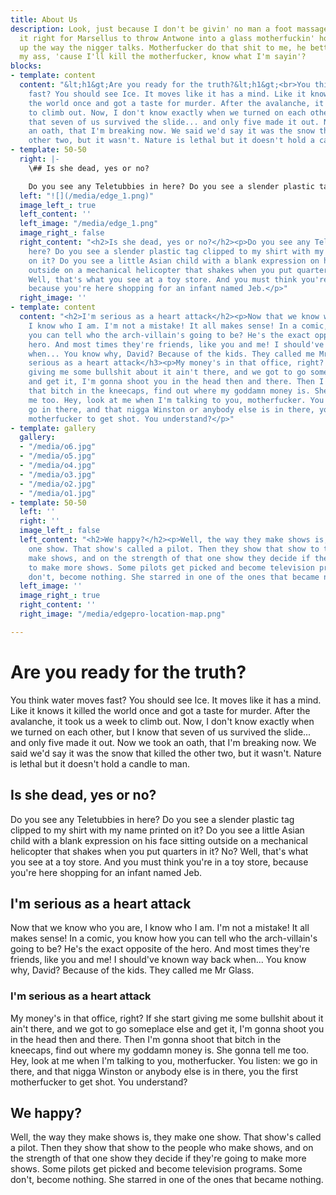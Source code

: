 ```yaml
---
title: About Us
description: Look, just because I don't be givin' no man a foot massage don't make
  it right for Marsellus to throw Antwone into a glass motherfuckin' house, fuckin'
  up the way the nigger talks. Motherfucker do that shit to me, he better paralyze
  my ass, 'cause I'll kill the motherfucker, know what I'm sayin'?
blocks:
- template: content
  content: "&lt;h1&gt;Are you ready for the truth?&lt;h1&gt;<br>You think water moves
    fast? You should see Ice. It moves like it has a mind. Like it knows it killed
    the world once and got a taste for murder. After the avalanche, it took us a week
    to climb out. Now, I don't know exactly when we turned on each other, but I know
    that seven of us survived the slide... and only five made it out. Now we took
    an oath, that I'm breaking now. We said we'd say it was the snow that killed the
    other two, but it wasn't. Nature is lethal but it doesn't hold a candle to man."
- template: 50-50
  right: |-
    \## Is she dead, yes or no?

    Do you see any Teletubbies in here? Do you see a slender plastic tag clipped to my shirt with my name printed on it? Do you see a little Asian child with a blank expression on his face sitting outside on a mechanical helicopter that shakes when you put quarters in it? No? Well, that's what you see at a toy store. And you must think you're in a toy store, because you're here shopping for an infant named Jeb.
  left: "![](/media/edge_1.png)"
  image_left_: true
  left_content: ''
  left_image: "/media/edge_1.png"
  image_right_: false
  right_content: "<h2>Is she dead, yes or no?</h2><p>Do you see any Teletubbies in
    here? Do you see a slender plastic tag clipped to my shirt with my name printed
    on it? Do you see a little Asian child with a blank expression on his face sitting
    outside on a mechanical helicopter that shakes when you put quarters in it? No?
    Well, that's what you see at a toy store. And you must think you're in a toy store,
    because you're here shopping for an infant named Jeb.</p>"
  right_image: ''
- template: content
  content: "<h2>I'm serious as a heart attack</h2><p>Now that we know who you are,
    I know who I am. I'm not a mistake! It all makes sense! In a comic, you know how
    you can tell who the arch-villain's going to be? He's the exact opposite of the
    hero. And most times they're friends, like you and me! I should've known way back
    when... You know why, David? Because of the kids. They called me Mr Glass.</p><h3>I'm
    serious as a heart attack</h3><p>My money's in that office, right? If she start
    giving me some bullshit about it ain't there, and we got to go someplace else
    and get it, I'm gonna shoot you in the head then and there. Then I'm gonna shoot
    that bitch in the kneecaps, find out where my goddamn money is. She gonna tell
    me too. Hey, look at me when I'm talking to you, motherfucker. You listen: we
    go in there, and that nigga Winston or anybody else is in there, you the first
    motherfucker to get shot. You understand?</p>"
- template: gallery
  gallery:
  - "/media/o6.jpg"
  - "/media/o5.jpg"
  - "/media/o4.jpg"
  - "/media/o3.jpg"
  - "/media/o2.jpg"
  - "/media/o1.jpg"
- template: 50-50
  left: ''
  right: ''
  image_left_: false
  left_content: "<h2>We happy?</h2><p>Well, the way they make shows is, they make
    one show. That show's called a pilot. Then they show that show to the people who
    make shows, and on the strength of that one show they decide if they're going
    to make more shows. Some pilots get picked and become television programs. Some
    don't, become nothing. She starred in one of the ones that became nothing.</p>"
  left_image: ''
  image_right_: true
  right_content: ''
  right_image: "/media/edgepro-location-map.png"

---
```

# Are you ready for the truth?

You think water moves fast? You should see Ice. It moves like it has a mind. Like it knows it killed the world once and got a taste for murder. After the avalanche, it took us a week to climb out. Now, I don't know exactly when we turned on each other, but I know that seven of us survived the slide... and only five made it out. Now we took an oath, that I'm breaking now. We said we'd say it was the snow that killed the other two, but it wasn't. Nature is lethal but it doesn't hold a candle to man.

## Is she dead, yes or no?

Do you see any Teletubbies in here? Do you see a slender plastic tag clipped to my shirt with my name printed on it? Do you see a little Asian child with a blank expression on his face sitting outside on a mechanical helicopter that shakes when you put quarters in it? No? Well, that's what you see at a toy store. And you must think you're in a toy store, because you're here shopping for an infant named Jeb.

## I'm serious as a heart attack

Now that we know who you are, I know who I am. I'm not a mistake! It all makes sense! In a comic, you know how you can tell who the arch-villain's going to be? He's the exact opposite of the hero. And most times they're friends, like you and me! I should've known way back when... You know why, David? Because of the kids. They called me Mr Glass.

### I'm serious as a heart attack

My money's in that office, right? If she start giving me some bullshit about it ain't there, and we got to go someplace else and get it, I'm gonna shoot you in the head then and there. Then I'm gonna shoot that bitch in the kneecaps, find out where my goddamn money is. She gonna tell me too. Hey, look at me when I'm talking to you, motherfucker. You listen: we go in there, and that nigga Winston or anybody else is in there, you the first motherfucker to get shot. You understand?

## We happy?

Well, the way they make shows is, they make one show. That show's called a pilot. Then they show that show to the people who make shows, and on the strength of that one show they decide if they're going to make more shows. Some pilots get picked and become television programs. Some don't, become nothing. She starred in one of the ones that became nothing.